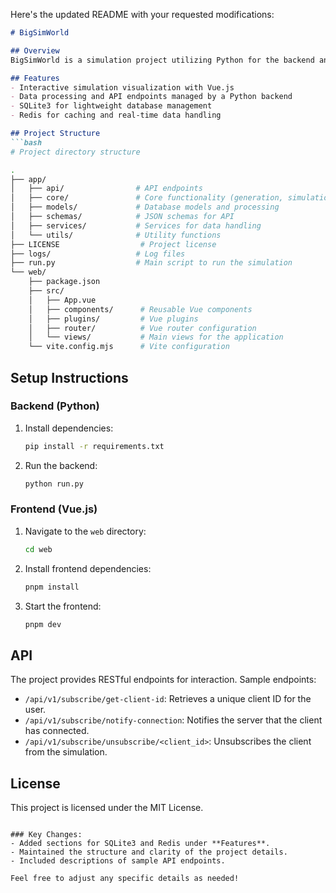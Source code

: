 Here's the updated README with your requested modifications:

```markdown
# BigSimWorld

## Overview
BigSimWorld is a simulation project utilizing Python for the backend and Vue.js for the frontend, designed to simulate large-scale environments and interactions.

## Features
- Interactive simulation visualization with Vue.js
- Data processing and API endpoints managed by a Python backend
- SQLite3 for lightweight database management
- Redis for caching and real-time data handling

## Project Structure
```bash
# Project directory structure

.
├── app/
│   ├── api/                # API endpoints
│   ├── core/               # Core functionality (generation, simulation, statistics)
│   ├── models/             # Database models and processing
│   ├── schemas/            # JSON schemas for API
│   ├── services/           # Services for data handling
│   └── utils/              # Utility functions
├── LICENSE                  # Project license
├── logs/                   # Log files
├── run.py                  # Main script to run the simulation
└── web/
    ├── package.json
    ├── src/
    │   ├── App.vue
    │   ├── components/      # Reusable Vue components
    │   ├── plugins/         # Vue plugins
    │   ├── router/          # Vue router configuration
    │   └── views/           # Main views for the application
    └── vite.config.mjs      # Vite configuration
```

## Setup Instructions

### Backend (Python)
1. Install dependencies:
   ```bash
   pip install -r requirements.txt
   ```
2. Run the backend:
   ```bash
   python run.py
   ```

### Frontend (Vue.js)
1. Navigate to the `web` directory:
   ```bash
   cd web
   ```
2. Install frontend dependencies:
   ```bash
   pnpm install
   ```
3. Start the frontend:
   ```bash
   pnpm dev
   ```

## API
The project provides RESTful endpoints for interaction. Sample endpoints:
- `/api/v1/subscribe/get-client-id`: Retrieves a unique client ID for the user.
- `/api/v1/subscribe/notify-connection`: Notifies the server that the client has connected.
- `/api/v1/subscribe/unsubscribe/<client_id>`: Unsubscribes the client from the simulation.

## License
This project is licensed under the MIT License.
```

### Key Changes:
- Added sections for SQLite3 and Redis under **Features**.
- Maintained the structure and clarity of the project details.
- Included descriptions of sample API endpoints.

Feel free to adjust any specific details as needed!